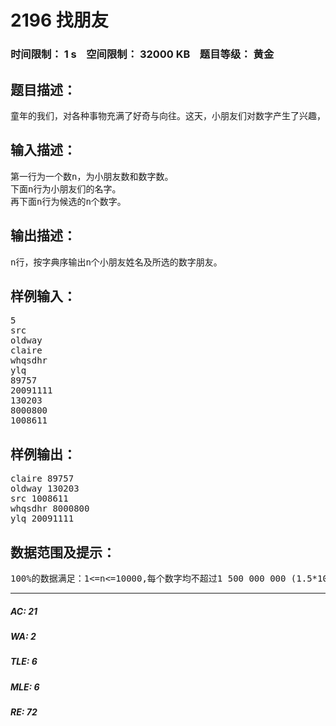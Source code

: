 # 2196 找朋友   
### 时间限制： 1 s&nbsp;&nbsp;&nbsp;&nbsp;空间限制： 32000 KB&nbsp;&nbsp;&nbsp;&nbsp;题目等级： 黄金  
## 题目描述：  

<pre>
童年的我们，对各种事物充满了好奇与向往。这天，小朋友们对数字产生了兴趣，并且想和数字交朋友。可是，怎么分配这些数字才能使得每个小朋友都唯一地找到一个数字朋友呢？Ｃ小朋友说：咱们按自己名字的字典序先后，依次选择一个剩余的最小的数字当朋友。好么？Ｑ小朋友十分赞同。于是，大家都同意了。
</pre>
  
  
## 输入描述：  

<pre>
第一行为一个数n，为小朋友数和数字数。  
下面n行为小朋友们的名字。  
再下面n行为候选的n个数字。
</pre>
  
  
## 输出描述：  

<pre>
n行，按字典序输出n个小朋友姓名及所选的数字朋友。
</pre>
  
  
## 样例输入：  

<pre>
5  
src  
oldway  
claire  
whqsdhr  
ylq  
89757  
20091111  
130203  
8000800  
1008611
</pre>
  
  
## 样例输出：  

<pre>
claire 89757  
oldway 130203  
src 1008611  
whqsdhr 8000800  
ylq 20091111
</pre>
  
  
## 数据范围及提示：  

<pre>
100%的数据满足：1<=n<=10000,每个数字均不超过1 500 000 000 (1.5*10^9)
</pre>
  
  
***  

##### AC: 21  
##### WA: 2  
##### TLE: 6  
##### MLE: 6  
##### RE: 72  
